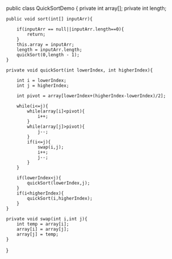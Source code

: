 #
public class QuickSortDemo {
    private int array[];
    private int length;
    
    public void sort(int[] inputArr){
    	
    	if(inputArr == null||inputArr.length==0){
    		return;
    	}
    	this.array = inputArr;
    	length = inputArr.length;
    	quickSort(0,length - 1);
    }
    
    private void quickSort(int lowerIndex, int higherIndex){
    	
    	int i = lowerIndex;
    	int j = higherIndex;
    	
    	int pivot = array[lowerIndex+(higherIndex-lowerIndex)/2];
    	
    	while(i<=j){
    		while(array[i]<pivot){
    			i++;
    		}
    		while(array[j]>pivot){
    			j--;
    		}
    		if(i<=j){
    			swap(i,j);
    			i++;
    			j--;
    		}
    	}
    	
    	if(lowerIndex<j){
    		quickSort(lowerIndex,j);
    	}
    	if(i<higherIndex){
    		quickSort(i,higherIndex);
    	}
    }
    
    private void swap(int i,int j){
    	int temp = array[i];
    	array[i] = array[j];
    	array[j] = temp;
    }
}
